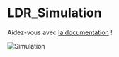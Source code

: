 # LDR_Simulation
Aidez-vous avec [la documentation](https://lilaiguernelala.github.io/LDR_Simulation/) !


![Simulation](https://github.com/lilaiguernelala/LDR_Simulation/blob/main/docs/source/assets/images/gif1.gif "Drone Painting scene")
